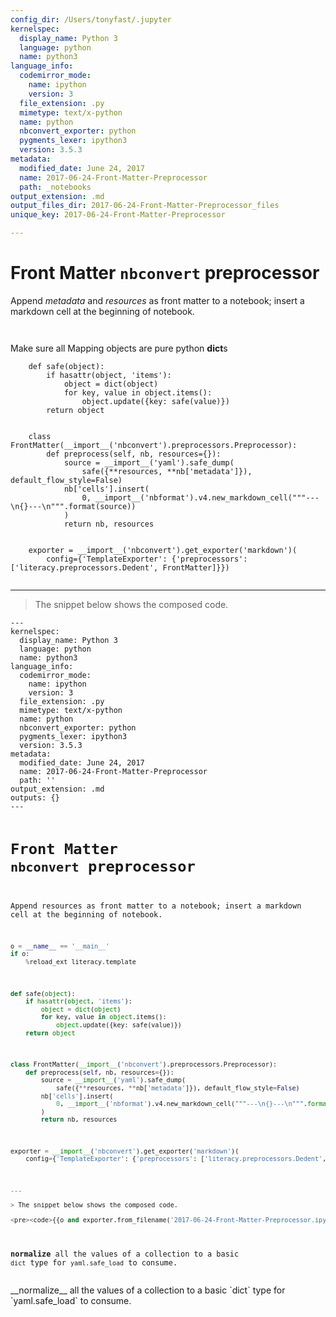 ```yaml
---
config_dir: /Users/tonyfast/.jupyter
kernelspec:
  display_name: Python 3
  language: python
  name: python3
language_info:
  codemirror_mode:
    name: ipython
    version: 3
  file_extension: .py
  mimetype: text/x-python
  name: python
  nbconvert_exporter: python
  pygments_lexer: ipython3
  version: 3.5.3
metadata:
  modified_date: June 24, 2017
  name: 2017-06-24-Front-Matter-Preprocessor
  path: _notebooks
output_extension: .md
output_files_dir: 2017-06-24-Front-Matter-Preprocessor_files
unique_key: 2017-06-24-Front-Matter-Preprocessor

---
```


# Front Matter `nbconvert` preprocessor

Append *metadata* and *resources* as front matter to a notebook; insert a markdown cell at the beginning of notebook.


```python

```


```python

```

<div class="output_markdown rendered_html output_subarea ">
<p>Make sure all Mapping objects are pure python <strong>dict</strong>s</p>

<pre><code>    def safe(object):
        if hasattr(object, 'items'):
            object = dict(object)
            for key, value in object.items():
                object.update({key: safe(value)})
        return object</code></pre>

</div>


```python

```

<div class="output_markdown rendered_html output_subarea ">

<pre><code>    class FrontMatter(__import__('nbconvert').preprocessors.Preprocessor):
        def preprocess(self, nb, resources={}):
            source = __import__('yaml').safe_dump(
                safe({**resources, **nb['metadata']}), default_flow_style=False)
            nb['cells'].insert(
                0, __import__('nbformat').v4.new_markdown_cell("""---\n{}---\n""".format(source))
            )
            return nb, resources</code></pre>

</div>


```python

```

<div class="output_markdown rendered_html output_subarea ">

<pre><code>    exporter = __import__('nbconvert').get_exporter('markdown')(
        config={'TemplateExporter': {'preprocessors': ['literacy.preprocessors.Dedent', FrontMatter]}})</code></pre>

</div>


```python

```

<div class="output_markdown rendered_html output_subarea ">
<hr>
<blockquote><p>The snippet below shows the composed code.</p>
</blockquote>
<pre><code>---
kernelspec:
  display_name: Python 3
  language: python
  name: python3
language_info:
  codemirror_mode:
    name: ipython
    version: 3
  file_extension: .py
  mimetype: text/x-python
  name: python
  nbconvert_exporter: python
  pygments_lexer: ipython3
  version: 3.5.3
metadata:
  modified_date: June 24, 2017
  name: 2017-06-24-Front-Matter-Preprocessor
  path: ''
output_extension: .md
outputs: {}
---


# Front Matter `nbconvert` preprocessor

Append resources as front matter to a notebook; insert a markdown cell at the beginning of notebook.


```python
o = __name__ == '__main__'
if o:
    %reload_ext literacy.template
```


```python
def safe(object):
    if hasattr(object, 'items'):
        object = dict(object)
        for key, value in object.items():
            object.update({key: safe(value)})
    return object
```


```python
class FrontMatter(__import__('nbconvert').preprocessors.Preprocessor):
    def preprocess(self, nb, resources={}):
        source = __import__('yaml').safe_dump(
            safe({**resources, **nb['metadata']}), default_flow_style=False)
        nb['cells'].insert(
            0, __import__('nbformat').v4.new_markdown_cell("""---\n{}---\n""".format(source))
        )
        return nb, resources
```


```python
exporter = __import__('nbconvert').get_exporter('markdown')(
    config={'TemplateExporter': {'preprocessors': ['literacy.preprocessors.Dedent', FrontMatter]}})
```


```python
---

> The snippet below shows the composed code.

<pre><code>{{o and exporter.from_filename('2017-06-24-Front-Matter-Preprocessor.ipynb')[0].lstrip()}}</code></pre>
```

__normalize__ all the values of a collection to a basic `dict` type for `yaml.safe_load` to consume.
</code></pre>
</div>
__normalize__ all the values of a collection to a basic `dict` type for `yaml.safe_load` to consume.

